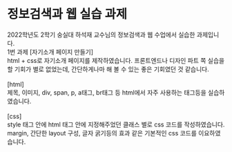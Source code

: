 # 정보검색과 웹 실습 과제 
2022학년도 2학기 숭실대 하석재 교수님의 정보검색과 웹 수업에서 실습한 과제입니다. <br/>
1번 과제 [자기소개 페이지 만들기] <br/>
html + css로 자기소개 페이지를 제작하였습니다. 프론트엔드나 디자인 파트 쪽 실습을 할 기회가 별로 없었는데, 간단하게나마 해 볼 수 있는 좋은 기회였던 것 같습니다. <br/>
<br/>
[html]<br/>
제목, 이미지, div, span, p, a태그, br태그 등 html에서 자주 사용하는 태그등을 실습하였습니다. <br/>
<br/>
[css] </br>
style 태그 안에 html 태그 안에 지정해주었던 클래스 별로 css 코드를 작성하였습니다. </br>
margin, 간단한 layout 구성, 글자 굵기등의 효과 같은 기본적인 css 코드를 이요하였습니다. 
